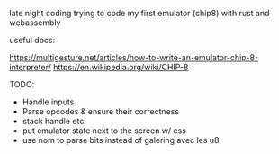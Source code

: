 late night coding trying to code my first emulator (chip8) with rust and webassembly

useful docs:

https://multigesture.net/articles/how-to-write-an-emulator-chip-8-interpreter/
https://en.wikipedia.org/wiki/CHIP-8

TODO:

- Handle inputs
- Parse opcodes & ensure their correctness
- stack handle etc
- put emulator state next to the screen w/ css
- use nom to parse bits instead of galering avec les u8
